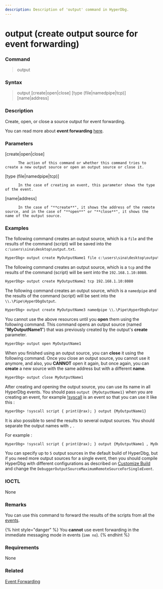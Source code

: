 ```yaml
---
description: Description of 'output' command in HyperDbg.
---
```


# output \(create output source for event forwarding\)

### Command

> output

### Syntax

> output \[create\|open\|close\] \[type \(file\|namedpipe\|tcp\)\] \[name\|address\]

### Description

Create, open, or close a source output for event forwarding.

You can read more about **event forwarding** [here](https://docs.hyperdbg.com/tips-and-tricks/misc/event-forwarding).

### Parameters

\[create\|open\|close\]

          The action of this command or whether this command tries to create a new output source or open an output source or close it.

\[type \(file\|namedpipe\|tcp\)\]

          In the case of creating an event, this parameter shows the type of the event.

\[name\|address\]

          In the case of "**create**", it shows the address of the remote source, and in the case of "**open**" or "**close**", it shows the name of the output source.

### Examples

The following command creates an output source, which is a `file` and the results of the command \(script\) will be saved into the `c:\users\sina\desktop\output.txt`.

```diff
HyperDbg> output create MyOutputName1 file c:\users\sina\desktop\output.txt
```

The following command creates an output source, which is a `tcp` and the results of the command \(script\) will be sent into the `192.168.1.10:8080`.

```diff
HyperDbg> output create MyOutputName2 tcp 192.168.1.10:8080
```

The following command creates an output source, which is a `namedpipe` and the results of the command \(script\) will be sent into the `\\.\Pipe\HyperDbgOutput`.

```diff
HyperDbg> output create MyOutputName3 namedpipe \\.\Pipe\HyperDbgOutput
```

You cannot use the above resources until you **open** them using the following command. This command opens an output source \(named "**MyOutputName1**"\) that was previously created by the output's **create** parameter.

```diff
HyperDbg> output open MyOutputName1
```

When you finished using an output source, you can **close** it using the following command. Once you close an output source, you cannot use it anymore, and also, you **CANNOT** open it again, but once again, you can **create** a new source with the same address but with a different **name**.

```diff
HyperDbg> output close MyOutputName1
```

After creating and opening the output source, you can use its name in all HyperDbg events. You should pass `output {MyOutputName1}` when you are creating an event, for example [!syscall](https://docs.hyperdbg.com/commands/extension-commands/syscall) is an event so that you can use it like this : 

```diff
HyperDbg> !syscall script { print(@rax); } output {MyOutputName1}
```

It is also possible to send the results to several output sources. You should separate the output names with `,` . 

For example :

```diff
HyperDbg> !syscall script { print(@rax); } output {MyOutputName1 , MyOutputName2 , MyOutputName3}
```

You can specify up to `5` output sources in the default build of HyperDbg, but if you need more output sources for a single event, then you should compile HyperDbg with different configurations as described on [Customize Build](https://docs.hyperdbg.com/tips-and-tricks/misc/customize-build) and change the `DebuggerOutputSourceMaximumRemoteSourceForSingleEvent`.

### IOCTL

None

### **Remarks**

You can use this command to forward the results of the scripts from all the [events](https://docs.hyperdbg.com/design/debugger-internals/events).

{% hint style="danger" %}
You **cannot** use event forwarding in the immediate messaging mode in events \(`imm no`\).
{% endhint %}

### Requirements

None

### Related

[Event Forwarding](https://docs.hyperdbg.com/tips-and-tricks/misc/event-forwarding)

